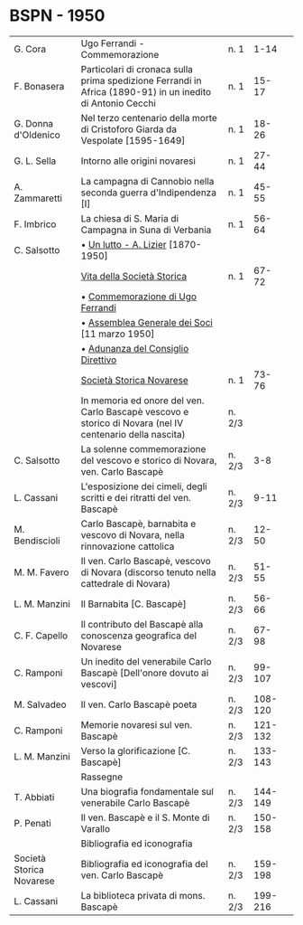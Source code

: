 # BSPN - 1950

<table>
    <tr>
        <td>G. Cora</td>
        <td>Ugo Ferrandi - Commemorazione</td>
        <td>n. 1</td>
        <td>1-14</td>
        <td></td>
    </tr>
    <tr>
        <td>F. Bonasera</td>
        <td>Particolari di cronaca sulla prima spedizione Ferrandi in Africa (1890-91) in un inedito di Antonio Cecchi
        </td>
        <td>n. 1</td>
        <td>15-17</td>
        <td></td>
    </tr>
    <tr>
        <td>G. Donna d'Oldenico</td>
        <td>Nel terzo centenario della morte di Cristoforo Giarda da Vespolate [1595-1649]</td>
        <td>n. 1</td>
        <td>18-26</td>
        <td></td>
    </tr>
    <tr>
        <td>G. L. Sella</td>
        <td>Intorno alle origini novaresi</td>
        <td>n. 1</td>
        <td>27-44</td>
        <td></td>
    </tr>
    <tr>
        <td>A. Zammaretti</td>
        <td>La campagna di Cannobio nella seconda guerra d'Indipendenza [I]</td>
        <td>n. 1</td>
        <td>45-55</td>
        <td></td>
    </tr>
    <tr>
        <td>F. Imbrico</td>
        <td>La chiesa di S. Maria di Campagna in Suna di Verbania</td>
        <td>n. 1</td>
        <td>56-64</td>
        <td></td>
    </tr>
    <tr>
        <td>C. Salsotto</td>
        <td>&bullet; <a href="http://www.ssno.it/BSPNo/bspn_vita50.html#501">Un lutto - A. Lizier</a> [1870-1950]
        </td>
        <td></td>
        <td></td>
        <td></td>
    </tr>
    <tr>
        <td></td>
        <td><a href="http://www.ssno.it/BSPNo/bspn_vita50.html#500">Vita della Societ&agrave; Storica</a></td>
        <td>n. 1</td>
        <td>67-72</td>
        <td></td>
    </tr>
    <tr>
        <td></td>
        <td>&bullet; <a href="http://www.ssno.it/BSPNo/bspn_vita50.html#502">Commemorazione di Ugo Ferrandi</a></td>
        <td></td>
        <td></td>
        <td></td>
    </tr>
    <tr>
        <td></td>
        <td>&bullet; <a href="http://www.ssno.it/BSPNo/bspn_vita50.html#503">Assemblea Generale dei Soci</a> [11 marzo
            1950]
        </td>
        <td></td>
        <td></td>
    </tr>
    <tr>
        <td></td>
        <td>&bullet; <a href="http://www.ssno.it/BSPNo/bspn_vita50.html#504">Adunanza del Consiglio Direttivo</a></td>
        <td></td>
        <td></td>
        <td></td>
    </tr>
    <tr>
        <td></td>
        <td><a href="http://www.ssno.it/SSN/ssn_soci1950.html">Societ&agrave; Storica Novarese</a></td>
        <td>n. 1</td>
        <td>73-76</td>
        <td></td>
    </tr>
    <tr>
        <td></td>
        <td>In memoria ed onore del ven. Carlo Bascap&egrave; vescovo e storico di Novara
            (nel IV centenario della nascita)
        </td>
        <td>n. 2/3</td>
        <td></td>
        <td></td>
    </tr>
    <tr>
        <td>C. Salsotto</td>
        <td>La solenne commemorazione del vescovo e storico di Novara, ven. Carlo Bascap&egrave;</td>
        <td>n. 2/3</td>
        <td>3-8</td>
        <td></td>
    </tr>
    <tr>
        <td>L. Cassani</td>
        <td>L'esposizione dei cimeli, degli scritti e dei ritratti del ven. Bascap&egrave;</td>
        <td>n. 2/3</td>
        <td>9-11</td>
        <td></td>
    </tr>
    <tr>
        <td>M. Bendiscioli</td>
        <td>Carlo Bascap&egrave;, barnabita e vescovo di Novara, nella rinnovazione cattolica</td>
        <td>n. 2/3</td>
        <td>12-50</td>
        <td></td>
    </tr>
    <tr>
        <td>M. M. Favero</td>
        <td>Il ven. Carlo Bascap&egrave;, vescovo di Novara (discorso tenuto nella cattedrale di Novara)</td>
        <td>n. 2/3</td>
        <td>51-55</td>
        <td></td>
    </tr>
    <tr>
        <td>L. M. Manzini</td>
        <td>Il Barnabita [C. Bascap&egrave;]</td>
        <td>n. 2/3</td>
        <td>56-66</td>
        <td></td>
    </tr>
    <tr>
        <td>C. F. Capello</td>
        <td>Il contributo del Bascap&egrave; alla conoscenza geografica del Novarese</td>
        <td>n. 2/3</td>
        <td>67-98</td>
        <td></td>
    </tr>
    <tr>
        <td>C. Ramponi</td>
        <td>Un inedito del venerabile Carlo Bascap&egrave; [Dell'onore dovuto ai vescovi]</td>
        <td>n. 2/3</td>
        <td>99-107</td>
        <td></td>
    </tr>
    <tr>
        <td>M. Salvadeo</td>
        <td>Il ven. Carlo Bascap&egrave; poeta</td>
        <td>n. 2/3</td>
        <td>108-120</td>
        <td></td>
    </tr>
    <tr>
        <td>C. Ramponi</td>
        <td>Memorie novaresi sul ven. Bascap&egrave;</td>
        <td>n. 2/3</td>
        <td>121-132</td>
        <td></td>
    </tr>
    <tr>
        <td>L. M. Manzini</td>
        <td>Verso la glorificazione [C. Bascap&egrave;]</td>
        <td>n. 2/3</td>
        <td>133-143</td>
        <td></td>
    </tr>
    <tr>
        <td></td>
        <td>Rassegne</td>
        <td></td>
        <td></td>
        <td></td>
    </tr>
    <tr>
        <td>T. Abbiati</td>
        <td>Una biografia fondamentale sul venerabile Carlo Bascap&egrave;</td>
        <td>n. 2/3</td>
        <td>144-149</td>
        <td></td>
    </tr>
    <tr>
        <td>P. Penati</td>
        <td>Il ven. Bascap&egrave; e il S. Monte di Varallo</td>
        <td>n. 2/3</td>
        <td>150-158</td>
        <td></td>
    </tr>
    <tr>
        <td></td>
        <td>Bibliografia ed iconografia</td>
        <td></td>
        <td></td>
        <td></td>
    </tr>
    <tr>
        <td>Societ&agrave; Storica Novarese</td>
        <td>Bibliografia ed iconografia del ven. Carlo Bascap&egrave;</td>
        <td>n. 2/3</td>
        <td>159-198</td>
        <td></td>
    </tr>
    <tr>
        <td>L. Cassani</td>
        <td>La biblioteca privata di mons. Bascap&egrave;</td>
        <td>n. 2/3</td>
        <td>199-216</td>
        <td></td>
    </tr>
</table>